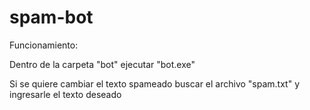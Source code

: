 # spam-bot


Funcionamiento:

Dentro de la carpeta "bot" ejecutar "bot.exe"

Si se quiere cambiar el texto spameado buscar el archivo "spam.txt" y ingresarle el texto deseado
